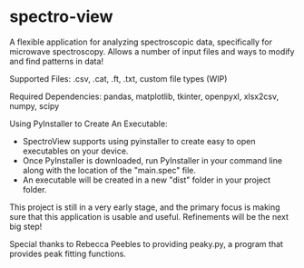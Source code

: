 # spectro-view
A flexible application for analyzing spectroscopic data, specifically for microwave spectroscopy. Allows a number of input files and ways to modify and find patterns in data!

Supported Files: .csv, .cat, .ft, .txt, custom file types (WIP)

Required Dependencies:
pandas, matplotlib, tkinter, openpyxl, xlsx2csv, numpy, scipy

Using PyInstaller to Create An Executable:
- SpectroView supports using pyinstaller to create easy to open executables on your device.
- Once PyInstaller is downloaded, run PyInstaller in your command line along with the location of the "main.spec" file.
- An executable will be created in a new "dist" folder in your project folder.

This project is still in a very early stage, and the primary focus is making sure that this application is usable and useful.
Refinements will be the next big step!

Special thanks to Rebecca Peebles to providing peaky.py, a program that provides peak fitting functions.
